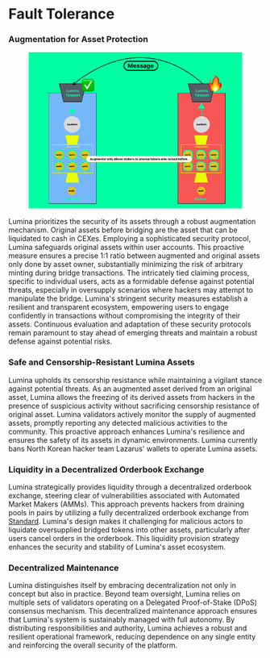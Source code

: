 # Fault Tolerance

### Augmentation for Asset Protection

<figure><img src="../../.gitbook/assets/augmentation.png" alt=""><figcaption></figcaption></figure>

Lumina prioritizes the security of its assets through a robust augmentation mechanism. Original assets before bridging are the asset that can be liquidated to cash in CEXes. Employing a sophisticated security protocol, Lumina safeguards original assets within user accounts. This proactive measure ensures a precise 1:1 ratio between augmented and original assets only done by asset owner, substantially minimizing the risk of arbitrary minting during bridge transactions. The intricately tied claiming process, specific to individual users, acts as a formidable defense against potential threats, especially in oversupply scenarios where hackers may attempt to manipulate the bridge. Lumina's stringent security measures establish a resilient and transparent ecosystem, empowering users to engage confidently in transactions without compromising the integrity of their assets. Continuous evaluation and adaptation of these security protocols remain paramount to stay ahead of emerging threats and maintain a robust defense against potential risks.

### Safe and Censorship-Resistant Lumina Assets

Lumina upholds its censorship resistance while maintaining a vigilant stance against potential threats. As an augmented asset derived from an original asset, Lumina allows the freezing of its derived assets from hackers in the presence of suspicious activity without sacrificing censorship resistance of original asset. Lumina validators actively monitor the supply of augmented assets, promptly reporting any detected malicious activities to the community. This proactive approach enhances Lumina's resilience and ensures the safety of its assets in dynamic environments. Lumina currently bans North Korean hacker team Lazarus' wallets to operate Lumina assets.

### Liquidity in a Decentralized Orderbook Exchange

Lumina strategically provides liquidity through a decentralized orderbook exchange, steering clear of vulnerabilities associated with Automated Market Makers (AMMs). This approach prevents hackers from draining pools in pairs by utilizing a fully decentralized orderbook exchange from [Standard](https://docs.standardweb3.com/standard/apps/master/what-is-standard-exchange). Lumina's design makes it challenging for malicious actors to liquidate oversupplied bridged tokens into other assets, particularly after users cancel orders in the orderbook. This liquidity provision strategy enhances the security and stability of Lumina's asset ecosystem.

### Decentralized Maintenance

Lumina distinguishes itself by embracing decentralization not only in concept but also in practice. Beyond team oversight, Lumina relies on multiple sets of validators operating on a Delegated Proof-of-Stake (DPoS) consensus mechanism. This decentralized maintenance approach ensures that Lumina's system is sustainably managed with full autonomy. By distributing responsibilities and authority, Lumina achieves a robust and resilient operational framework, reducing dependence on any single entity and reinforcing the overall security of the platform.
